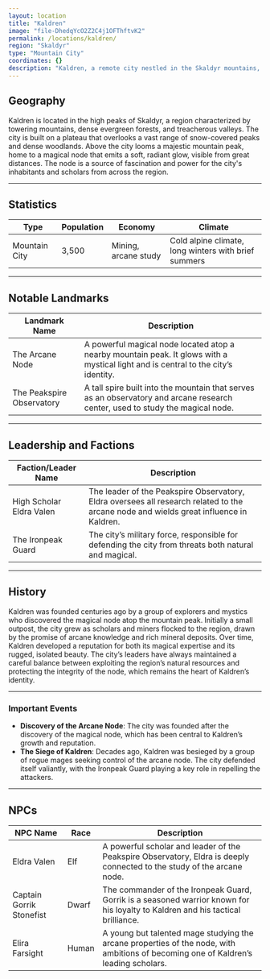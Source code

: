 ```yaml
---
layout: location
title: "Kaldren"
image: "file-DhedqYcO2Z2C4j1OFThftvK2"
permalink: /locations/kaldren/
region: "Skaldyr"
type: "Mountain City"
coordinates: {}
description: "Kaldren, a remote city nestled in the Skaldyr mountains, sits under the shadow of a towering peak crowned by a glowing magical node. This node is visible for miles, marking the city's location to both travelers and mystics."
---
```


## Geography

Kaldren is located in the high peaks of Skaldyr, a region characterized by towering mountains, dense evergreen forests, and treacherous valleys. The city is built on a plateau that overlooks a vast range of snow-covered peaks and dense woodlands. Above the city looms a majestic mountain peak, home to a magical node that emits a soft, radiant glow, visible from great distances. The node is a source of fascination and power for the city's inhabitants and scholars from across the region.

---

## Statistics

| Type            | Population | Economy               | Climate                |
|-----------------|------------|-----------------------|------------------------|
| Mountain City   | 3,500       | Mining, arcane study  | Cold alpine climate, long winters with brief summers |

---

## Notable Landmarks

| Landmark Name            | Description                                                                                   |
|--------------------------|-------------------------------------------------------------------------------------------------|
| The Arcane Node           | A powerful magical node located atop a nearby mountain peak. It glows with a mystical light and is central to the city’s identity. |
| The Peakspire Observatory | A tall spire built into the mountain that serves as an observatory and arcane research center, used to study the magical node.        |

---

## Leadership and Factions

| Faction/Leader Name        | Description                                                                                   |
|----------------------------|-------------------------------------------------------------------------------------------------|
| High Scholar Eldra Valen    | The leader of the Peakspire Observatory, Eldra oversees all research related to the arcane node and wields great influence in Kaldren. |
| The Ironpeak Guard          | The city’s military force, responsible for defending the city from threats both natural and magical. |

---

## History

Kaldren was founded centuries ago by a group of explorers and mystics who discovered the magical node atop the mountain peak. Initially a small outpost, the city grew as scholars and miners flocked to the region, drawn by the promise of arcane knowledge and rich mineral deposits. Over time, Kaldren developed a reputation for both its magical expertise and its rugged, isolated beauty. The city’s leaders have always maintained a careful balance between exploiting the region’s natural resources and protecting the integrity of the node, which remains the heart of Kaldren’s identity.

---

### Important Events

- **Discovery of the Arcane Node**: The city was founded after the discovery of the magical node, which has been central to Kaldren’s growth and reputation.
- **The Siege of Kaldren**: Decades ago, Kaldren was besieged by a group of rogue mages seeking control of the arcane node. The city defended itself valiantly, with the Ironpeak Guard playing a key role in repelling the attackers.

---

## NPCs

| NPC Name              | Race     | Description                                           |
|-----------------------|----------|-------------------------------------------------------|
| Eldra Valen            | Elf      | A powerful scholar and leader of the Peakspire Observatory, Eldra is deeply connected to the study of the arcane node. |
| Captain Gorrik Stonefist | Dwarf    | The commander of the Ironpeak Guard, Gorrik is a seasoned warrior known for his loyalty to Kaldren and his tactical brilliance. |
| Elira Farsight         | Human    | A young but talented mage studying the arcane properties of the node, with ambitions of becoming one of Kaldren’s leading scholars. |
